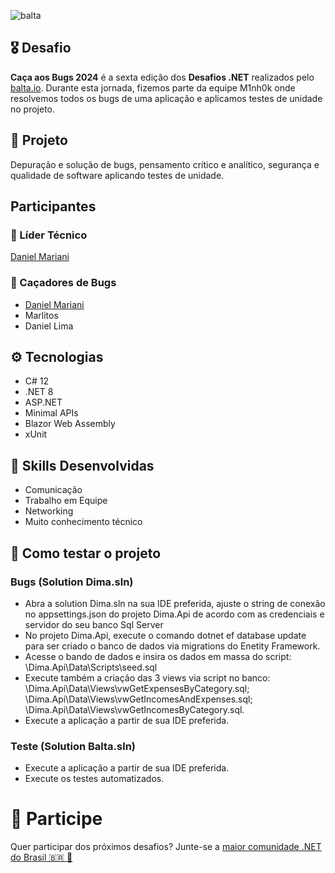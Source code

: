 ![balta](https://baltaio.blob.core.windows.net/static/images/dark/balta-logo.svg)

## 🎖️ Desafio
**Caça aos Bugs 2024** é a sexta edição dos **Desafios .NET** realizados pelo [balta.io](https://balta.io). Durante esta jornada, fizemos parte da equipe M1nh0k onde resolvemos todos os bugs de uma aplicação e aplicamos testes de unidade no projeto.

## 📱 Projeto
Depuração e solução de bugs, pensamento crítico e analítico, segurança e qualidade de software aplicando testes de unidade.

## Participantes
### 🚀 Líder Técnico
[Daniel Mariani](https://github.com/danielmariani/desafio-caca-aos-bugs)

### 👻 Caçadores de Bugs
* [Daniel Mariani](https://github.com/danielmariani/desafio-caca-aos-bugs)
* Marlitos
* Daniel Lima

## ⚙️ Tecnologias
* C# 12
* .NET 8
* ASP.NET
* Minimal APIs
* Blazor Web Assembly
* xUnit

## 🥋 Skills Desenvolvidas
* Comunicação
* Trabalho em Equipe
* Networking
* Muito conhecimento técnico

## 🧪 Como testar o projeto
### Bugs (Solution Dima.sln)
* Abra a solution Dima.sln na sua IDE preferida, ajuste o string de conexão no appsettings.json do projeto Dima.Api de acordo com as credenciais e servidor do seu banco Sql Server
* No projeto Dima.Api, execute o comando dotnet ef database update para ser criado o banco de dados via migrations do Enetity Framework.
* Acesse o bando de dados e insira os dados em massa do script: \Dima.Api\Data\Scripts\seed.sql
* Execute também a criação das 3 views via script no banco:
  \Dima.Api\Data\Views\vwGetExpensesByCategory.sql;
  \Dima.Api\Data\Views\vwGetIncomesAndExpenses.sql;
  \Dima.Api\Data\Views\vwGetIncomesByCategory.sql.
* Execute a aplicação a partir de sua IDE preferida.
  
### Teste (Solution Balta.sln)
* Execute a aplicação a partir de sua IDE preferida.
* Execute os testes automatizados.


# 💜 Participe
Quer participar dos próximos desafios? Junte-se a [maior comunidade .NET do Brasil 🇧🇷 💜](https://balta.io/discord)
